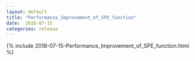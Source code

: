 ```yaml
---
layout: default
title: "Performance_Improvement_of_SPE_function"
date:  2018-07-15
categories: release
---
```

{% include 2018-07-15-Performance_Improvement_of_SPE_function.html %}
